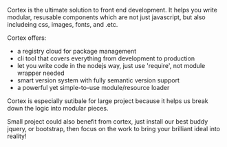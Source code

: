 Cortex is the ultimate solution to front end development. It helps you write modular, resusable components which are not just javascript, but also includeing css, images, fonts, and .etc.

Cortex offers:
* a registry cloud for package management
* cli tool that covers everything from development to production
* let you write code in the nodejs way, just use 'require', not module wrapper needed
* smart version system with fully semantic version support
* a powerful yet simple-to-use module/resource loader

Cortex is especially sutibale for large project because it helps us break down the logic into modular pieces.

Small project could also benefit from cortex, just install our best buddy jquery, or bootstrap, then focus on the work to bring your brilliant ideal into reality!
